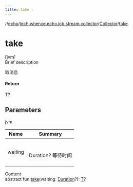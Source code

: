 ```yaml
---
title: take -
---
```

//[echo](../../index.md)/[tech.whence.echo.job.stream.collector](../index.md)/[Collector](index.md)/[take](take.md)



# take  
[jvm]  
Brief description  


取消息



#### Return  


T?



## Parameters  
  
jvm  
  
|  Name|  Summary| 
|---|---|
| waiting| <br><br>Duration? 等待时间<br><br>
  
  
Content  
abstract fun [take](take.md)(waiting: [Duration](https://docs.oracle.com/javase/8/docs/api/java/time/Duration.html)?): [T](index.md)?  



